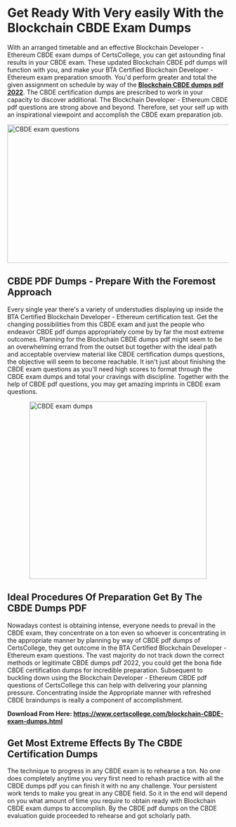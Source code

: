 <h1><strong>Get Ready With Very easily With the Blockchain CBDE Exam Dumps&nbsp;</strong></h1>
<p><span style="font-weight: 400;">With an arranged timetable and an effective Blockchain Developer - Ethereum  CBDE exam dumps of CertsCollege, you can get astounding final results in your CBDE exam. These updated Blockchain CBDE pdf dumps will function with you, and make your BTA Certified Blockchain Developer - Ethereum exam preparation smooth. You'd perform greater and total the given assignment on schedule by way of the <strong><a href="https://www.certscollege.com/blockchain-CBDE-exam-dumps.html">Blockchain CBDE dumps pdf 2022</a></strong>. The CBDE certification dumps are prescribed to work in your capacity to discover additional. The Blockchain Developer - Ethereum  CBDE pdf questions are strong above and beyond. Therefore, set your self up with an inspirational viewpoint and accomplish the CBDE exam preparation job.&nbsp;</span></p>
<p><span style="font-weight: 400;"><img style="display: block; margin-left: auto; margin-right: auto;" src="https://i.ibb.co/CPDK3ps/Yellow-and-Blue-Initiative-Blog-Banner.png" alt="CBDE exam questions" width="559" height="315" /></span></p>
<h2><strong>CBDE PDF Dumps - Prepare With the Foremost Approach</strong></h2>
<p><span style="font-weight: 400;">Every single year there's a variety of understudies displaying up inside the BTA Certified Blockchain Developer - Ethereum certification test. Get the changing possibilities from this CBDE exam and just the people who endeavor CBDE pdf dumps appropriately come by by far the most extreme outcomes. Planning for the Blockchain CBDE dumps pdf might seem to be an overwhelming errand from the outset but together with the ideal path and acceptable overview material like CBDE certification dumps questions, the objective will seem to become reachable. It isn't just about finishing the CBDE exam questions as you'll need high scores to format through the CBDE exam dumps and total your cravings with discipline. Together with the help of CBDE pdf questions, you may get amazing imprints in CBDE exam questions.</span></p>
<p><span style="font-weight: 400;"><a href="https://tinyurl.com/ycfgy72b"><img style="display: block; margin-left: auto; margin-right: auto;" src="https://i.ibb.co/9tMrhdY/Teacher-Appreciation-Invitation.png" alt="CBDE exam dumps " width="404" height="404" /></a></span></p>
<h2><strong>Ideal Procedures Of Preparation Get By The CBDE Dumps PDF</strong></h2>
<p><span style="font-weight: 400;">Nowadays contest is obtaining intense, everyone needs to prevail in the CBDE exam, they concentrate on a ton even so whoever is concentrating in the appropriate manner by planning by way of CBDE pdf dumps of CertsCollege, they get outcome in the BTA Certified Blockchain Developer - Ethereum exam questions. The vast majority do not track down the correct methods or legitimate CBDE dumps pdf 2022, you could get the bona fide CBDE certification dumps for incredible preparation. Subsequent to buckling down using the Blockchain Developer - Ethereum  CBDE pdf questions of CertsCollege this can help with delivering your planning pressure. Concentrating inside the Appropriate manner with refreshed CBDE braindumps is really a component of accomplishment.</span></p>
<p><span style="font-weight: 400;"><strong>Download From Here: <a href="https://www.certscollege.com/blockchain-CBDE-exam-dumps.html">https://www.certscollege.com/blockchain-CBDE-exam-dumps.html</a></strong></span></p>
<h2><strong>Get Most Extreme Effects By The CBDE Certification Dumps</strong></h2>
<p><span style="font-weight: 400;">The technique to progress in any CBDE exam is to rehearse a ton. No one does completely anytime you very first need to rehash practice with all the CBDE dumps pdf you can finish it with no any challenge. Your persistent work tends to make you great in any CBDE field. So it in the end will depend on you what amount of time you require to obtain ready with Blockchain CBDE exam dumps to accomplish. By the CBDE pdf dumps on the CBDE evaluation guide proceeded to rehearse and got scholarly path.</span></p>

